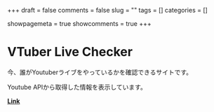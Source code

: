 +++
draft = false
comments = false
slug = ""
tags = []
categories = []

showpagemeta = true
showcomments = true
+++
# VTuber Live Checker
今、誰がYoutuberライブをやっているかを確認できるサイトです。

Youtube APIから取得した情報を表示しています。

[**Link**](http://vlc.dev-satsuki.com)
